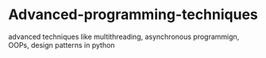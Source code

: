 # Advanced-programming-techniques
advanced techniques like multithreading, asynchronous programmign, OOPs, design patterns in python
